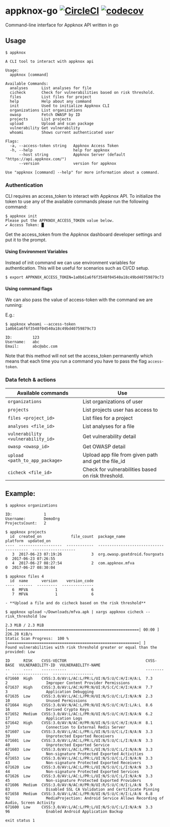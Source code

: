 # appknox-go [![CircleCI](https://circleci.com/gh/appknox/appknox-go.svg?style=svg)](https://circleci.com/gh/appknox/appknox-go) [![codecov](https://codecov.io/gh/appknox/appknox-go/branch/develop/graph/badge.svg)](https://codecov.io/gh/appknox/appknox-go)
Command-line interface for Appknox API written in go

## Usage

```
$ appknox

A CLI tool to interact with appknox api

Usage:
  appknox [command]

Available Commands:
  analyses      List analyses for file
  cicheck       Check for vulnerabilities based on risk threshold.
  files         List files for project
  help          Help about any command
  init          Used to initialize Appknox CLI
  organizations List organizations
  owasp         Fetch OWASP by ID
  projects      List projects
  upload        Upload and scan package
  vulnerability Get vulnerability
  whoami        Shows current authenticated user

Flags:
  -a, --access-token string   Appknox Access Token
  -h, --help                  help for appknox
      --host string           Appknox Server (default "https://api.appknox.com/")
      --version               version for appknox

Use "appknox [command] --help" for more information about a command.
```

### Authentication

CLI requires an access_token to interact with Appknox API.
To initialize the token to use any of the available commands
please run the following command:

```
$ appknox init
Please put the APPKNOX_ACCESS_TOKEN value below.
✔ Access Token: █
```

Get the access_token from the Appknox dashboard developer settings and put it to the prompt.

#### Using Environment Variables

Instead of init command we can use environment variables for authentication. This will be useful for scenarios such as CI/CD setup.

```
$ export APPKNOX_ACCESS_TOKEN=1a0b61a6f6f3548f04540a18c49bd40759879c73
```

#### Using command flags

We can also pass the value of access-token with the command we are running:

E.g.:
```
$ appknox whoami --access-token 1a0b61a6f6f3548f04540a18c49bd40759879c73

ID:         123
Username:   abc
Email:      abc@abc.com
```

Note that this method will not set the access_token permanently which means that
each time you run a command you have to pass the flag `access-token`.

### Data fetch & actions

| Available commands | Use |
|--------------------|-----|
| `organizations` | List organizations of user |
| `projects` | List projects user has access to |
| `files <project_id>` | List files for a project |
| `analyses <file_id>` | List analyses for a file |
| `vulnerability <vulnerability_id>` | Get vulnerability detail |
| `owasp <owasp_id>` | Get OWASP detail |
| `upload <path_to_app_package>` | Upload app file from given path and get the file_id |
| `cicheck <file_id>` | Check for vulnerabilities based on risk threshold. |

## Example:

```
$ appknox organizations

ID:              1
Username:        DemoOrg
ProjectsCount:   2

$ appknox projects
  id  created_on             file_count  package_name                     platform  updated_on
----  -------------------  ------------  -----------------------------  ----------  -------------------
   3  2017-06-23 07:19:26             3  org.owasp.goatdroid.fourgoats           0  2017-06-23 07:26:55
   4  2017-06-27 08:27:54             2  com.appknox.mfva                        0  2017-06-27 08:30:04

$ appknox files 4
  id  name      version    version_code
----  ------  ---------  --------------
   6  MFVA            1               6
   7  MFVA            1               6

- **Upload a file and do cicheck based on the risk threshold**

$ appknox upload ~/Downloads/mfva.apk | xargs appknox cicheck --risk_threshold low

2.3 MiB / 2.3 MiB [==========================================================| 00:00 ] 226.28 KiB/s
Static Scan Progress:  100 % [==========================================================| ]
Found vulnerabilities with risk threshold greater or equal than the provided: Low

ID      RISK    CVSS-VECTOR                                   CVSS-BASE  VULNERABILITY-ID  VULNERABILITY-NAME
--      ----    -----------                                   ---------  ----------------  ------------------
671660  High    CVSS:3.0/AV:L/AC:L/PR:L/UI:N/S:U/C:H/I:H/A:L  7.3        2                 Improper Content Provider Permissions
671637  High    CVSS:3.0/AV:L/AC:H/PR:N/UI:R/S:C/C:H/I:H/A:H  7.7        3                 Application Debugging
671635  Low     CVSS:3.0/AV:L/AC:L/PR:H/UI:N/S:U/C:L/I:N/A:N  2.3        10                Unused Permissions
671664  High    CVSS:3.0/AV:N/AC:L/PR:N/UI:N/S:U/C:H/I:L/A:L  8.6        16                Derived Crypto Keys
671652  Medium  CVSS:3.0/AV:L/AC:L/PR:N/UI:N/S:U/C:H/I:N/A:N  6.2        17                Application Logs
671642  High    CVSS:3.0/AV:N/AC:H/PR:N/UI:N/S:U/C:H/I:H/A:H  8.1        37                Connection to External Redis Server
671607  Low     CVSS:3.0/AV:L/AC:L/PR:L/UI:N/S:U/C:L/I:N/A:N  3.3        39                Unprotected Exported Receivers
671601  Low     CVSS:3.0/AV:L/AC:L/PR:L/UI:N/S:U/C:L/I:N/A:N  3.3        40                Unprotected Exported Service
671603  Low     CVSS:3.0/AV:L/AC:L/PR:L/UI:N/S:U/C:L/I:N/A:N  3.3        42                Non-signature Protected Exported Activities
671653  Low     CVSS:3.0/AV:L/AC:L/PR:L/UI:N/S:U/C:L/I:N/A:N  3.3        43                Non-signature Protected Exported Receivers
671620  Low     CVSS:3.0/AV:L/AC:L/PR:L/UI:N/S:U/C:L/I:N/A:N  3.3        44                Non-signature Protected Exported Services
671626  Low     CVSS:3.0/AV:L/AC:L/PR:L/UI:N/S:U/C:L/I:N/A:N  3.3        45                Non-signature Protected Exported Providers
671606  Medium  CVSS:3.0/AV:N/AC:H/PR:N/UI:R/S:U/C:H/I:L/A:N  5.9        83                Disabled SSL CA Validation and Certificate Pinning
671658  Medium  CVSS:3.0/AV:L/AC:L/PR:N/UI:N/S:U/C:H/I:L/A:N  6.8        92                MediaProjection: Android Service Allows Recording of Audio, Screen Activity
671600  Low     CVSS:3.0/AV:L/AC:L/PR:L/UI:N/S:U/C:L/I:N/A:N  3.3        96                Enabled Android Application Backup

exit status 1

```
